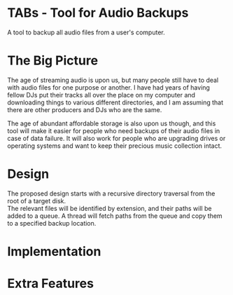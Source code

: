 # TABs - Tool for Audio Backups

A tool to backup all audio files from a user's computer.

# The Big Picture

The age of streaming audio is upon us, but many people still have to deal with audio files for one purpose or another.
I have had years of having fellow DJs put their tracks all over the place on my computer and downloading things to various 
different directories, and I am assuming that there are other producers and DJs who are the same.  

The age of abundant affordable storage is also upon us though, and this tool will make it easier for people who need backups
of their audio files in case of data failure.  It will also work for people who are upgrading drives or operating systems
and want to keep their precious music collection intact.

# Design

The proposed design starts with a recursive directory traversal from the root of a target disk.  
The relevant files will be identified by extension, and their paths will be added to a queue.  A thread will fetch
paths from the queue and copy them to a specified backup location.  

# Implementation

# Extra Features
